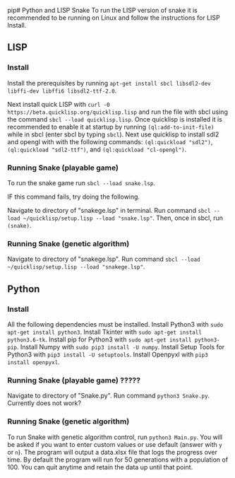 pip# Python and LISP Snake
To run the LISP version of snake it is recommended to be running on Linux and follow the instructions for LISP Install.

## LISP
### Install
Install the prerequisites by running `apt-get install sbcl libsdl2-dev libffi-dev libffi6 libsdl2-ttf-2.0`.

Next install quick LISP with `curl -0 https://beta.quicklisp.org/quicklisp.lisp` and run the file with sbcl using the 
command `sbcl --load quicklisp.lisp`. Once quicklisp is installed it is recommended to enable it at startup by running 
`(ql:add-to-init-file)` while in sbcl (enter sbcl by typing `sbcl`). Next use quicklisp to install sdl2 and opengl with
with the following commands: `(ql:quickload "sdl2")`, `(ql:quickload "sdl2-ttf")`, and `(ql:quickload "cl-opengl")`. 

### Running Snake (playable game)
To run the snake game run `sbcl --load snake.lsp`.

IF this command fails, try doing the following.

Navigate to directory of "snakege.lsp" in terminal.
Run command `sbcl --load ~/quicklisp/setup.lisp --load "snake.lsp"`.
Then, once in sbcl, run `(snake)`.

### Running Snake (genetic algorithm)

Navigate to directory of "snakege.lsp".
Run command `sbcl --load ~/quicklisp/setup.lisp --load "snakege.lsp"`.


## Python
### Install
All the following dependencies must be installed.
Install Python3 with `sudo apt-get install python3`.
Install Tkinter with `sudo apt-get install python3.6-tk`.
Install pip for Python3 with `sudo apt-get install python3-pip`.
Install Numpy with `sudo pip3 install -U numpy`.
Install Setup Tools for Python3 with `pip3 install -U setuptools`.
Install Openpyxl with `pip3 install openpyxl`.

### Running Snake (playable game) ?????

Navigate to directory of "Snake.py".
Run command `python3 Snake.py`.
Currently does not work?

### Running Snake (genetic algorithm)

To run Snake with genetic algorithm control, run `python3 Main.py`. You will be asked if you want to enter custom values or use default (answer with `y` or `n`). The program will output a data.xlsx file that logs the progress over time. By default the program will run for 50 generations with a population of 100. You can quit anytime and retain the data up until that point.
